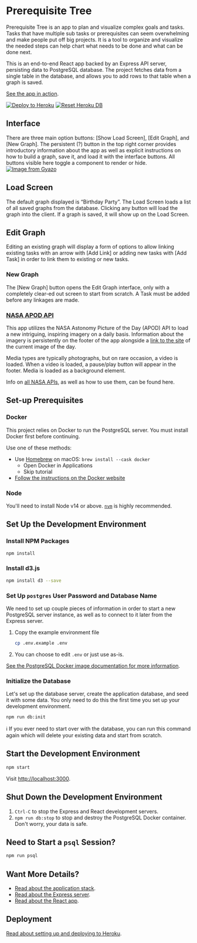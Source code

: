 # Prerequisite Tree

Prerequisite Tree is an app to plan and visualize complex goals and tasks.
Tasks that have multiple sub tasks or prerequisites can seem overwhelming and make people put off big projects. It is a tool to organize and visualize the needed steps can help chart what needs to be done and what can be done next.

This is an end-to-end React app backed by an Express API server, persisting data to
PostgreSQL database. The project fetches data
from a single table in the database, and allows you to add rows to that table when a graph is saved.

[See the app in action][live].

[![Deploy to Heroku][deploy-badge]][deploy-workflow]
[![Reset Heroku DB][reset-badge]][reset-workflow]

## Interface
There are three main option buttons: [Show Load Screen], [Edit Graph], and [New Graph]. The persistent (?) button in the top right corner provides introductory information about the app as well as explicit instructions on how to build a graph, save it, and load it with the interface buttons. All buttons visible here toggle a component to render or hide.
[![Image from Gyazo](https://i.gyazo.com/1240cb08092bdff7302b9405d54a995c.gif)](https://gyazo.com/1240cb08092bdff7302b9405d54a995c)

## Load Screen
The default graph displayed is “Birthday Party”. The Load Screen loads a list of all saved graphs from the database. Clicking any button will load the graph into the client. If a graph is saved, it will show up on the Load Screen.

## Edit Graph
Editing an existing graph will display a form of options to allow linking existing tasks with an arrow with [Add Link] or adding new tasks with [Add Task] in order to link them to existing or new tasks.

### New Graph
The [New Graph] button opens the Edit Graph interface, only with a completely clear-ed out screen to start from scratch. A Task must be added before any linkages are made.

### [NASA APOD API](https://github.com/nasa/apod-api)
This app utilizes the NASA Astonomy Picture of the Day (APOD) API to load a new intriguing, inspiring imagery on a daily basis. Information about the imagery is persistently on the footer of the app alongside a [link to the site](https://apod.nasa.gov/apod/astropix.html) of the current image of the day. 

Media types are typically photographs, but on rare occasion, a video is loaded. When a video is loaded, a pause/play button will appear in the footer. Media is loaded as a background element. 

Info on [all NASA APIs](https://api.nasa.gov/), as well as how to use them, can be found here.

## Set-up Prerequisites

### Docker

This project relies on Docker to run the PostgreSQL server. You must install
Docker first before continuing.

Use one of these methods:

- Use [Homebrew][] on macOS: `brew install --cask docker`
  - Open Docker in Applications
  - Skip tutorial
- [Follow the instructions on the Docker website][docker-www]

### Node

You'll need to install Node v14 or above. [`nvm`][nvm] is highly recommended.

## Set Up the Development Environment

### Install NPM Packages

```sh
npm install
```

### Install d3.js

```sh
npm install d3 --save
```

### Set Up `postgres` User Password and Database Name

We need to set up couple pieces of information in order to start a new
PostgreSQL server instance, as well as to connect to it later from the Express
server.

1. Copy the example environment file

   ```sh
   cp .env.example .env
   ```

2. You can choose to edit `.env` or just use as-is.

[See the PostgreSQL Docker image documentation for more
information][dh-postgres].

### Initialize the Database

Let's set up the database server, create the application database, and seed it
with some data. You only need to do this the first time you set up your
development environment.

```sh
npm run db:init
```

ℹ️ If you ever need to start over with the database, you can run this command
again which will delete your existing data and start from scratch.

## Start the Development Environment

```sh
npm start
```

Visit <http://localhost:3000>.

## Shut Down the Development Environment

1. `Ctrl-C` to stop the Express and React development servers.
1. `npm run db:stop` to stop and destroy the PostgreSQL Docker container. Don't
   worry, your data is safe.

## Need to Start a `psql` Session?

```sh
npm run psql
```

## Want More Details?

- [Read about the application stack](docs/application-stack.md).
- [Read about the Express server](server/README.md).
- [Read about the React app](app/README.md).

## Deployment

[Read about setting up and deploying to Heroku](docs/deployment.md).

[deploy-badge]: https://github.com/picaq/prerequisite-tree/actions/workflows/deploy.yaml/badge.svg
[deploy-workflow]: https://github.com/picaq/prerequisite-tree/actions/workflows/deploy.yaml
[dh-postgres]: https://hub.docker.com/_/postgres
[docker-www]: https://docs.docker.com/get-docker/
[homebrew]: https://brew.sh
[live]: https://prerequisite.herokuapp.com
[nvm]: https://github.com/nvm-sh/nvm
[reset-badge]: https://github.com/picaq/prerequisite-tree/actions/workflows/reset-db.yml/badge.svg
[reset-workflow]: https://github.com/picaq/prerequisite-tree/actions/workflows/reset-db.yml
